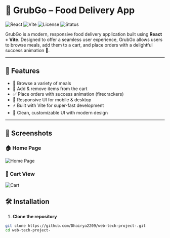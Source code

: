 # 🍔 GrubGo – Food Delivery App

![React](https://img.shields.io/badge/React-%5E18.2.0-blue?logo=react)
![Vite](https://img.shields.io/badge/Vite-%5E4.0.0-purple?logo=vite)
![License](https://img.shields.io/badge/License-MIT-green)
![Status](https://img.shields.io/badge/Status-Active-brightgreen)

GrubGo is a modern, responsive food delivery application built using **React + Vite**. Designed to offer a seamless user experience, GrubGo allows users to browse meals, add them to a cart, and place orders with a delightful success animation 🎉.

---

## 🚀 Features

- 🍕 Browse a variety of meals
- 🛒 Add & remove items from the cart
- ✅ Place orders with success animation (firecrackers)
- 📱 Responsive UI for mobile & desktop
- ⚡ Built with Vite for super-fast development
- 💅 Clean, customizable UI with modern design

---

## 📸 Screenshots

### 🏠 Home Page
![Home Page]("C:\Users\pbmai\Desktop\homepage.png")

### 🛒 Cart View
![Cart](./path-to-image/cart.png)





## 🛠️ Installation

1. **Clone the repository**
```bash
git clone https://github.com/Dhairya2209/web-tech-project-.git
cd web-tech-project-
